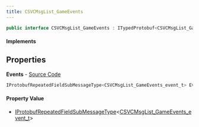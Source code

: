 ```yaml
---
title: CSVCMsgList_GameEvents
---
```


```csharp
public interface CSVCMsgList_GameEvents : ITypedProtobuf<CSVCMsgList_GameEvents>, INativeHandle
```

#### Implements

## Properties

**Events** - [Source Code](https://github.com/swiftly-solution/swiftlys2/blob/main/managed/src/SwiftlyS2.Generated/Protobufs/Interfaces/CSVCMsgList_GameEvents.cs#L13)

```csharp
IProtobufRepeatedFieldSubMessageType<CSVCMsgList_GameEvents_event_t> Events { get; }
```

#### Property Value

- [IProtobufRepeatedFieldSubMessageType](/docs/api/shared/netmessages/iprotobufrepeatedfieldsubmessagetype-1)<[CSVCMsgList_GameEvents_event_t](/docs/api/shared/protobufdefinitions/csvcmsglist_gameevents_event_t)>

